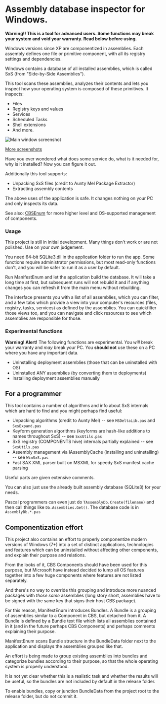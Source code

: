# Assembly database inspector for Windows.

**Warning!! This is a tool for advanced users. Some functions may break your system and void your warranty. Read below before using.**

Windows versions since XP are componentized in assemblies. Each assembly defines one file or primitive component, with all its registry settings and dependencies.

Windows contains a database of all installed assemblies, which is called SxS (from "Side-by-Side Assemblies").

This tool scans these assemblies, analyzes their contents and lets you inspect how your operating system is composed of these primitives. It inspects:

* Files
* Registry keys and values
* Services
* Scheduled Tasks
* Shell extensions
* And more.

![Main window screenshot](https://bitbucket.org/himselfv/manifestenum/raw/tip/Assets/screenshots/main1.png)

[More screenshots](https://bitbucket.org/himselfv/manifestenum/src/tip/Assets/screenshots/) 

Have you ever wondered what does some service do, what is it needed for, why is it installed? Now you can figure it out.

Additionally this tool supports:

* Unpacking SxS files (credit to Aunty Mel Package Extractor)
* Extracting assembly contents

The above uses of the application is safe. It changes nothing on your PC and only inspects its data.

See also: [CBSEnum](https://bitbucket.org/himselfv/cbsenum/) for more higher level and OS-supported management of components.

### Usage

This project is still in initial development. Many things don't work or are not polished. Use on your own judgement.

You need 64-bit SQLite3.dll in the application folder to run the app. Some functions require administrator permissions, but most read-only functions don't, and you will be safer to run it as a user by default.

Run ManifestEnum and let the application build the database. It will take a long time at first, but subsequent runs will not rebuild it and if anything changes you can refresh it from the main menu without rebuilding.

The interface presents you with a list of all assemblies, which you can filter, and a few tabs which provide a view into your computer's resources (files, registry, tasks, services) as defined by the assemblies. You can quickfilter those views too, and you can navigate and click resources to see which assemblies are responsible for those.


### Experimental functions

**Warning! Alert!** The following functions are experimental. You *will* break your warranty and *may* break your PC. You **should not** use these on a PC where you have any important data.

* Uninstalling deployment assemblies (those that can be uninstalled with OS)
* Uninstalled ANY assemblies (by converting them to deployments)
* Installing deployment assemblies manually


## For a programmer

This tool contains a number of algorithms and info about SxS internals which are hard to find and you might perhaps find useful:

* Unpacking algorithms (credit to Aunty Mel) -- see `MSDeltaLib.pas` and `SxsExpand.pas`
* Keyform generation algorithms (keyforms are hash-like additions to names throughout SxS) -- see `SxsUtils.pas`
* SxS registry (COMPONENTS hive) internals partially explained -- see `SxsUtils.pas`
* Assembly management via IAssemblyCache (installing and uninstalling) -- see `WinSxS.pas`
* Fast SAX XML parser built on MSXML for speedy SxS manifest cache parsing

Useful parts are given extensive comments.

You can also just use the already built assembly database (SQLite3) for your needs.

Pascal programmers can even just do `TAssemblyDb.Create(filename)` and then call things like `Db.Assemblies.Get()`. The database code is in `AssemblyDb.*.pas`


## Componentization effort

This project also contains an effort to properly componentize modern versions of Windows (7+) into a set of distinct applications, technologies and features which can be uninstalled without affecting other components, and explain their purpose and relations.

From the looks of it, CBS Components should have been used for this purpose, but Microsoft have instead decided to lump all OS features together into a few huge components where features are not listed separately.

And there's no way to override this grouping and introduce more nuanced packages with *those same* assemblies (long story short, assemblies have to be signed with the same key that signs their host CBS package).

For this reason, ManifestEnum introduces Bundles. A Bundle is a grouping of assemblies similar to a Component in CBS, but detached from it. A Bundle is defined by a Bundle text file which lists all assemblies contained in it (and in the future perhaps CBS Components) and perhaps comments explaining their purpose.

ManifestEnum scans Bundle structure in the BundleData folder next to the application and displays the assemblies grouped like that.

An effort is being made to group existing assemblies into bundles and categorize bundles according to their purpose, so that the whole operating system is properly understood.

It is not yet clear whether this is a realistic task and whether the results will be useful, so the bundles are not included by default in the release folder.

To enable bundles, copy or junction BundleData from the project root to the release folder, but do not commit it.